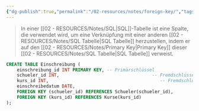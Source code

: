 ```yaml
---
{"dg-publish":true,"permalink":"/02-resources/notes/foreign-key/","tags":["code/SQL"],"updated":"2024-10-10T13:50:54.186+02:00"}
---
```


>In einer [[02 - RESOURCES/Notes/SQL\|SQL]]-Tabelle ist eine Spalte, die verwendet wird, um eine Verknüpfung mit einer anderen [[02 - RESOURCES/Notes/SQL Tabelle\|SQL Tabelle]]  herzustellen, indem er auf den [[02 - RESOURCES/Notes/Primary Key\|Primary Key]] dieser [[02 - RESOURCES/Notes/SQL Tabelle\|SQL Tabelle]] verweist.
```sql
CREATE TABLE Einschreibung (
    einschreibung_id INT PRIMARY KEY, -- Primärschlüssel
    schueler_id INT,                                   -- Fremdschlüssel zu Schueler
    kurs_id INT,                                          -- Fremdschlüssel zu Kurse
    einschreibedatum DATE,
    FOREIGN KEY (schueler_id) REFERENCES Schueler(schueler_id),
    FOREIGN KEY (kurs_id) REFERENCES Kurse(kurs_id)
);
```